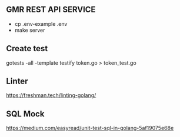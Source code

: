 ## GMR REST API SERVICE
- cp .env-example .env 
- make server

## Create test 
gotests -all -template testify token.go > token_test.go

## Linter 
https://freshman.tech/linting-golang/

## SQL Mock 
https://medium.com/easyread/unit-test-sql-in-golang-5af19075e68e
